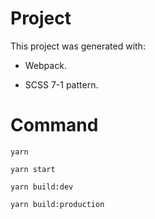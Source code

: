 # Project

This project was generated with:

- Webpack.

- SCSS 7-1 pattern.

# Command

`yarn`

`yarn start`

`yarn build:dev`

`yarn build:production`
